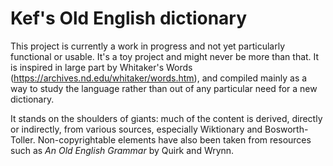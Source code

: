 # Kef's Old English dictionary

This project is currently a work in progress and not yet particularly functional or usable. It's a toy project and might never be more than that. It is inspired in large part by Whitaker's Words (https://archives.nd.edu/whitaker/words.htm), and compiled mainly as a way to study the language rather than out of any particular need for a new dictionary.

It stands on the shoulders of giants: much of the content is derived, directly or indirectly, from various sources, especially Wiktionary and Bosworth-Toller. Non-copyrightable elements have also been taken from resources such as _An Old English Grammar_ by Quirk and Wrynn.

